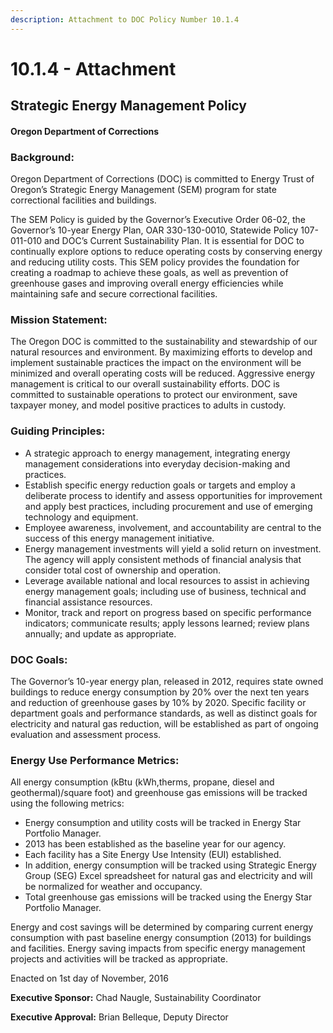 ```yaml
---
description: Attachment to DOC Policy Number 10.1.4
---
```


# 10.1.4 - Attachment

## Strategic Energy Management Policy

#### Oregon Department of Corrections

### Background:

Oregon Department of Corrections \(DOC\) is committed to Energy Trust of Oregon’s Strategic Energy Management \(SEM\) program for state correctional facilities and buildings.

The SEM Policy is guided by the Governor’s Executive Order 06-02, the Governor’s 10-year Energy Plan, OAR 330-130-0010, Statewide Policy 107-011-010 and DOC’s Current Sustainability Plan. It is essential for DOC to continually explore options to reduce operating costs by conserving energy and reducing utility costs. This SEM policy provides the foundation for creating a roadmap to achieve these goals, as well as prevention of greenhouse gases and improving overall energy efficiencies while maintaining safe and secure correctional facilities.

### Mission Statement:

The Oregon DOC is committed to the sustainability and stewardship of our natural resources and environment. By maximizing efforts to develop and implement sustainable practices the impact on the environment will be minimized and overall operating costs will be reduced. Aggressive energy management is critical to our overall sustainability efforts. DOC is committed to sustainable operations to protect our environment, save taxpayer money, and model positive practices to adults in custody.

### Guiding Principles:

* A strategic approach to energy management, integrating energy management considerations into everyday decision-making and practices.
* Establish specific energy reduction goals or targets and employ a deliberate process to identify and assess opportunities for improvement and apply best practices, including procurement and use of emerging technology and equipment.
* Employee awareness, involvement, and accountability are central to the success of this energy management initiative.
* Energy management investments will yield a solid return on investment. The agency will apply consistent methods of financial analysis that consider total cost of ownership and operation.
* Leverage available national and local resources to assist in achieving energy management goals; including use of business, technical and financial assistance resources.
* Monitor, track and report on progress based on specific performance indicators; communicate results; apply lessons learned; review plans annually; and update as appropriate.

### DOC Goals:

The Governor’s 10-year energy plan, released in 2012, requires state owned buildings to reduce energy consumption by 20% over the next ten years and reduction of greenhouse gases by 10% by 2020. Specific facility or department goals and performance standards, as well as distinct goals for electricity and natural gas reduction, will be established as part of ongoing evaluation and assessment process.

### Energy Use Performance Metrics:

All energy consumption \(kBtu \(kWh,therms, propane, diesel and geothermal\)/square foot\) and greenhouse gas emissions will be tracked using the following metrics:

* Energy consumption and utility costs will be tracked in Energy Star Portfolio Manager.
* 2013 has been established as the baseline year for our agency.
* Each facility has a Site Energy Use Intensity \(EUI\) established.
* In addition, energy consumption will be tracked using Strategic Energy Group \(SEG\) Excel spreadsheet for natural gas and electricity and will be normalized for weather and occupancy.
* Total greenhouse gas emissions will be tracked using the Energy Star Portfolio Manager.

Energy and cost savings will be determined by comparing current energy consumption with past baseline energy consumption \(2013\) for buildings and facilities. Energy saving impacts from specific energy management projects and activities will be tracked as appropriate.

Enacted on 1st day of November, 2016

**Executive Sponsor:** Chad Naugle, Sustainability Coordinator

**Executive Approval:** Brian Belleque, Deputy Director

